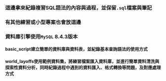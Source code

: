 ### 這邊拿來紀錄複習SQL語法的內容與過程，並保留`.sql`檔案與筆記

### 有其他練習或小型專案也會放這邊

### 資料庫引擎使用`MySQL` 8.4.3版本

#### basic_script建立簡單的資料庫與資料表，並紀錄基本查詢語法的使用方式
#### world_layoffs使用範例資料集，將練習檔案匯入資料庫，並進行簡單資料清洗與探索性資料分析，同時紀錄過程中遇到的資料匯入、格式轉換等問題，及對應處理方式
